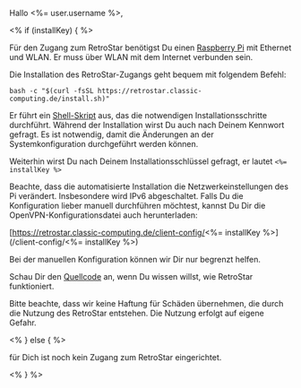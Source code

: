 Hallo <%= user.username %>,

<% if (installKey) { %>

Für den Zugang zum RetroStar benötigst Du einen [Raspberry Pi](https://www.raspberrypi.org/products/) mit
Ethernet und WLAN. Er muss über WLAN mit dem Internet verbunden sein.

Die Installation des RetroStar-Zugangs geht bequem mit folgendem Befehl:

```shell
bash -c "$(curl -fsSL https://retrostar.classic-computing.de/install.sh)"
```

Er führt ein [Shell-Skript](/install.sh) aus, das die notwendigen Installationsschritte
durchführt.  Während der Installation wirst Du auch nach Deinem Kennwort gefragt.  Es
ist notwendig, damit die Änderungen an der Systemkonfiguration durchgeführt werden können.

Weiterhin wirst Du nach Deinem Installationsschlüssel gefragt, er lautet `<%= installKey %>`

Beachte, dass die automatisierte Installation die Netzwerkeinstellungen des Pi
verändert. Insbesondere wird IPv6 abgeschaltet. Falls Du die Konfiguration lieber 
manuell durchführen möchtest, kannst Du Dir die OpenVPN-Konfigurationsdatei auch
herunterladen:

[https://retrostar.classic-computing.de/client-config/<%= installKey %>](/client-config/<%= installKey %>)

Bei der manuellen Konfiguration können wir Dir nur begrenzt helfen.

Schau Dir den [Quellcode](https://github.com/hanshuebner/retrostar/tree/main/client-package) an,
wenn Du wissen willst, wie RetroStar funktioniert.

Bitte beachte, dass wir keine Haftung für Schäden übernehmen, die durch die Nutzung
des RetroStar entstehen. Die Nutzung erfolgt auf eigene Gefahr.

<% } else { %>

für Dich ist noch kein Zugang zum RetroStar eingerichtet.

<% } %>
